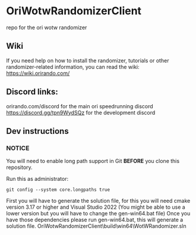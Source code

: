 # OriWotwRandomizerClient
repo for the ori wotw randomizer

## Wiki
If you need help on how to install the randomizer, tutorials or other randomizer-related information, you can
read the wiki: https://wiki.orirando.com/

## Discord links:
orirando.com/discord for the main ori speedrunning discord
https://discord.gg/tpn9WydSQz for the development discord

## Dev instructions

### NOTICE

You will need to enable long path support in Git **BEFORE** you clone this repository.

Run this as administrator:

```
git config --system core.longpaths true
```

First you will have to generate the solution file, for this you will need cmake version 3.17 or higher
and Visual Studio 2022 (You might be able to use a lower version but you will have to change the gen-win64.bat file)
Once you have those dependencies please run gen-win64.bat, this will generate a solution file.
OriWotwRandomizerClient\build\win64\WotWRandomizer.sln
